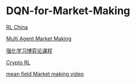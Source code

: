 # DQN-for-Market-Making


[RL China]([https://www.bilibili.com/video/BV1zk4y117iR](https://www.bilibili.com/video/BV1zk4y117iR))

[Multi Agent Market Making]([https://arxiv.org/pdf/1911.05892.pdf](https://arxiv.org/pdf/1911.05892.pdf))

[强化学习博弈论课程]([https://www.bilibili.com/video/BV1fz4y1S72S/?spm_id_from=333.788.recommend_more_video.-1](https://www.bilibili.com/video/BV1fz4y1S72S/?spm_id_from=333.788.recommend_more_video.-1))

[Crypto RL]([https://github.com/sadighian/crypto-r](https://github.com/sadighian/crypto-rl))

[mean field Market making video]([https://www.youtube.com/watch?v=F1bO2QvrAb8&t=3079s](https://www.youtube.com/watch?v=F1bO2QvrAb8&t=3079s))
